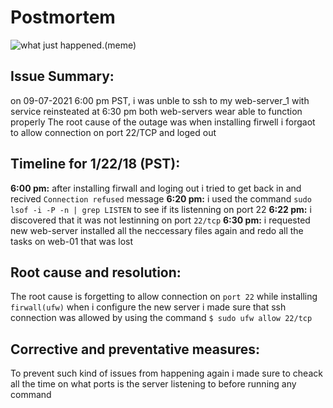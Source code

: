 # Postmortem
![what just happened.(meme)](https://s3.memeshappen.com/memes/what-just-happened-.jpg)
## Issue Summary:
on 09-07-2021 6:00 pm PST, i was unble to ssh to my web-server_1 with service reinsteated at 6:30 pm both web-servers wear able to function properly  The root cause of the outage was when installing firwell i forgaot to allow connection on port 22/TCP and loged out 

## Timeline for 1/22/18 (PST):
**6:00 pm:** after installing firwall and loging out i tried to get back in and recived `Connection refused` message 
**6:20 pm:** i used the command `sudo lsof -i -P -n | grep LISTEN` to see if its listenning on port 22
**6:22 pm:** i discovered that it was not lestinning on port `22/tcp`
**6:30 pm:** i requested new web-server installed all the neccessary files again and redo all the tasks on web-01 that was lost

## Root cause and resolution:
The root cause is forgetting to allow connection on `port 22` while installing `firwall(ufw)` when i configure the new server i made sure that ssh connection was allowed by using the command `$ sudo ufw allow 22/tcp`
## Corrective and preventative measures:
To prevent such kind of issues from happening again i made sure to cheack all the time on what ports is the server listening to before running any command  


